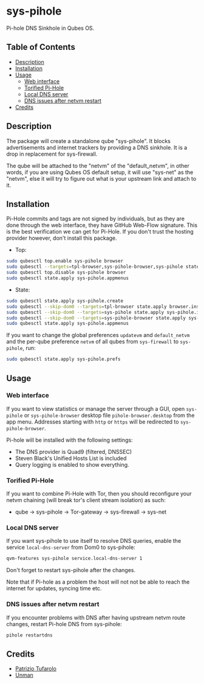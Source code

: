 # sys-pihole

Pi-hole DNS Sinkhole in Qubes OS.

## Table of Contents

*   [Description](#description)
*   [Installation](#installation)
*   [Usage](#usage)
    *   [Web interface](#web-interface)
    *   [Torified Pi-Hole](#torified-pi-hole)
    *   [Local DNS server](#local-dns-server)
    *   [DNS issues after netvm restart](#dns-issues-after-netvm-restart)
*   [Credits](#credits)

## Description

The package will create a standalone qube "sys-pihole". It blocks
advertisements and internet trackers by providing a DNS sinkhole. It is a drop
in replacement for sys-firewall.

The qube will be attached to the "netvm" of the "default_netvm", in other
words, if you are using Qubes OS default setup, it will use "sys-net" as the
"netvm", else it will try to figure out what is your upstream link and attach
to it.

## Installation

Pi-Hole commits and tags are not signed by individuals, but as they are done
through the web interface, they have GitHub Web-Flow signature. This is the
best verification we can get for Pi-Hole. If you don't trust the hosting
provider however, don't install this package.

*   Top:

```sh
sudo qubesctl top.enable sys-pihole browser
sudo qubesctl --targets=tpl-browser,sys-pihole-browser,sys-pihole state.apply
sudo qubesctl top.disable sys-pihole browser
sudo qubesctl state.apply sys-pihole.appmenus
```

*   State:

<!-- pkg:begin:post-install -->

```sh
sudo qubesctl state.apply sys-pihole.create
sudo qubesctl --skip-dom0 --targets=tpl-browser state.apply browser.install
sudo qubesctl --skip-dom0 --targets=sys-pihole state.apply sys-pihole.install
sudo qubesctl --skip-dom0 --targets=sys-pihole-browser state.apply sys-pihole.configure-browser
sudo qubesctl state.apply sys-pihole.appmenus
```

<!-- pkg:end:post-install -->

If you want to change the global preferences `updatevm` and `default_netvm`
and the per-qube preference `netvm` of all qubes from `sys-firewall` to
`sys-pihole`, run:

```sh
sudo qubesctl state.apply sys-pihole.prefs
```

## Usage

### Web interface

If you want to view statistics or manage the server through a GUI, open
`sys-pihole` or `sys-pihole-browser` desktop file `pihole-browser.desktop`
from the app menu. Addresses starting with `http` or `https` will be
redirected to `sys-pihole-browser`.

Pi-hole will be installed with the following settings:

*   The DNS provider is Quad9 (filtered, DNSSEC)
*   Steven Black's Unified Hosts List is included
*   Query logging is enabled to show everything.

### Torified Pi-Hole

If you want to combine Pi-Hole with Tor, then you should reconfigure your
netvm chaining (will break tor's client stream isolation) as such:

*   qube -> sys-pihole -> Tor-gateway -> sys-firewall -> sys-net

### Local DNS server

If you want sys-pihole to use itself to resolve DNS queries, enable the
service `local-dns-server` from Dom0 to sys-pihole:

```sh
qvm-features sys-pihole service.local-dns-server 1
```

Don't forget to restart sys-pihole after the changes.

Note that if Pi-hole as a problem the host will not not be able to reach the
internet for updates, syncing time etc.

### DNS issues after netvm restart

If you encounter problems with DNS after having upstream netvm route changes,
restart Pi-hole DNS from sys-pihole:

```sh
pihole restartdns
```

## Credits

*   [Patrizio Tufarolo](https://blog.tufarolo.eu/how-to-configure-pihole-in-qubesos-proxyvm/)
*   [Unman](https://github.com/unman/shaker/tree/main/pihole)
